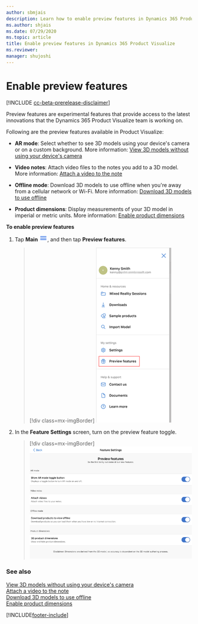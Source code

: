```yaml
---
author: sbmjais
description: Learn how to enable preview features in Dynamics 365 Product Visualize.
ms.author: shjais
ms.date: 07/29/2020
ms.topic: article
title: Enable preview features in Dynamics 365 Product Visualize
ms.reviewer: 
manager: shujoshi
---
```


# Enable preview features

[!INCLUDE [cc-beta-prerelease-disclaimer](../includes/cc-beta-prerelease-disclaimer.md)]

Preview features are experimental features that provide access to the latest innovations that the Dynamics 365 Product Visualize team is working on.

Following are the preview features available in Product Visualize:

- **AR mode**: Select whether to see 3D models using your device's camera or on a custom background. More information: [View 3D models without using your device's camera](ar-mode.md)

- **Video notes**: Attach video files to the notes you add to a 3D model. More information: [Attach a video to the note](add-note.md#view-the-notes-added-to-a-model)

- **Offline mode**: Download 3D models to use offline when you're away from a cellular network or Wi-Fi. More information: [Download 3D models to use offline](download-models.md)

- **Product dimensions**: Display measurements of your 3D model in imperial or metric units. More information: [Enable product dimensions](product-dimensions.md)

**To enable preview features**

1. Tap **Main** ![Main menu.](media/hamburger-icon.png "Main menu"), and then tap **Preview features**.

    > [!div class=mx-imgBorder]
    > ![Preview features.](media/preview-features.png "Preview features")

2. In the **Feature Settings** screen, turn on the preview feature toggle.

    > [!div class=mx-imgBorder]
    > ![Feature settings screen.](media/feature-settings-screen.png "Feature settings screen")

### See also

[View 3D models without using your device's camera](ar-mode.md)<br>
[Attach a video to the note](add-note.md#view-the-notes-added-to-a-model)<br>
[Download 3D models to use offline](download-models.md)<br>
[Enable product dimensions](product-dimensions.md)


[!INCLUDE[footer-include](../includes/footer-banner.md)]
